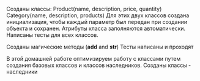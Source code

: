 Созданы классы:
Product(name, description, price, quantity)
Category(name, description, products)
Для этих двух классов создана инициализация, чтобы каждый параметр был передан при создании объекта и сохранен.
Атрибуты класса заполняются автоматически.
Написаны тесты для всех классов. 

Созданы магические методы (__add__ and __str__)
Тесты написаны и проходят

В этой домашней работе оптимизируем работу с классами путем создания базовых классов и классов наследников.
Созданы классы - наследники
